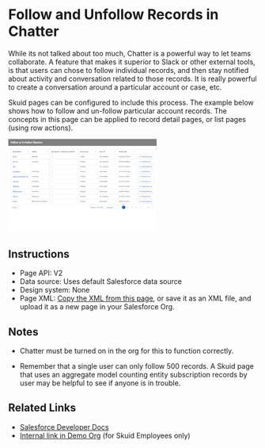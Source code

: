 # Follow and Unfollow Records in Chatter

While its not talked about too much, Chatter is a powerful way to let teams collaborate. A feature that makes it superior to Slack or other external tools,  is that users can chose to follow individual records, and then stay notified about activity and conversation related to those records. It is really powerful to create a conversation around a particular account or case, etc. 

Skuid pages can be configured to include this process.  The example below shows how to follow and un-follow particular account records.  The concepts in this page can be applied to record detail pages,  or list pages (using row actions).

<img src="Follow_Records.png" width="300"></img>

## Instructions
- Page API:  V2
- Data source: Uses default Salesforce data source
- Design system: None 
- Page XML:  [Copy the XML from this page](FollowRecords.xml), or save it as an XML file, and upload it as a new page in your Salesforce Org.  

## Notes
- Chatter must be turned on in the org for this to function correctly. 

- Remember that a single user can only follow 500 records.  A Skuid page that uses an aggregate model counting entity subscription records by user may be helpful to see if anyone is in trouble. 

## Related Links
- [Salesforce Developer Docs](hhttps://developer.salesforce.com/docs/atlas.en-us.api.meta/api/sforce_api_objects_entitysubscription.htm) 
- [Internal link in Demo Org](https://skuid-demo--skuid.na37.visual.force.com/apex/skuid__ui?page=Follow_Records) (for Skuid Employees only)